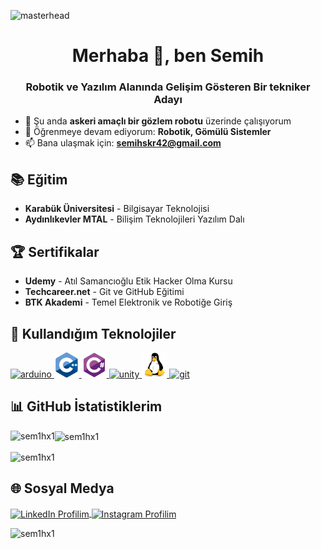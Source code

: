 ![masterhead](https://media.licdn.com/dms/image/v2/D4D16AQE_pbAmfyT80A/profile-displaybackgroundimage-shrink_350_1400/B4DZd6Zh8xGUAc-/0/1750105203274?e=1760572800&v=beta&t=88e9EAxjncmTf913xzDFZQO6rtA6UycJQtCQdZmVkzo)
<h1 align="center">Merhaba 👋, ben Semih</h1>
<h3 align="center">Robotik ve Yazılım Alanında Gelişim Gösteren Bir tekniker Adayı</h3>

- 🔭 Şu anda **askeri amaçlı bir gözlem robotu** üzerinde çalışıyorum
- 🌱 Öğrenmeye devam ediyorum: **Robotik, Gömülü Sistemler**
- 📫 Bana ulaşmak için: **semihskr42@gmail.com**

## 📚 Eğitim

- **Karabük Üniversitesi** - Bilgisayar Teknolojisi
- **Aydınlıkevler MTAL** - Bilişim Teknolojileri Yazılım Dalı

## 🏆 Sertifikalar

- **Udemy** - Atıl Samancıoğlu Etik Hacker Olma Kursu
- **Techcareer.net** - Git ve GitHub Eğitimi
- **BTK Akademi** - Temel Elektronik ve Robotiğe Giriş

## 🔧 Kullandığım Teknolojiler

<p align="left">
  <a href="https://www.arduino.cc/" target="_blank" rel="noreferrer">
    <img src="https://cdn.worldvectorlogo.com/logos/arduino-1.svg" alt="arduino" width="40" height="40"/>
  </a>
  <a href="https://www.w3schools.com/cpp/" target="_blank" rel="noreferrer">
    <img src="https://raw.githubusercontent.com/devicons/devicon/master/icons/cplusplus/cplusplus-original.svg" alt="cplusplus" width="40" height="40"/>
  </a>
  <a href="https://www.w3schools.com/cs/" target="_blank" rel="noreferrer">
    <img src="https://raw.githubusercontent.com/devicons/devicon/master/icons/csharp/csharp-original.svg" alt="csharp" width="40" height="40"/>
  </a>
  <a href="https://unity.com/" target="_blank" rel="noreferrer">
    <img src="https://www.vectorlogo.zone/logos/unity3d/unity3d-icon.svg" alt="unity" width="40" height="40"/>
  </a>
  <a href="https://www.linux.org/" target="_blank" rel="noreferrer">
    <img src="https://raw.githubusercontent.com/devicons/devicon/master/icons/linux/linux-original.svg" alt="linux" width="40" height="40"/>
  </a>
  <a href="https://git-scm.com/" target="_blank" rel="noreferrer">
    <img src="https://www.vectorlogo.zone/logos/git-scm/git-scm-icon.svg" alt="git" width="40" height="40"/>
  </a>
</p>

## 📊 GitHub İstatistiklerim

<p>
  <img align="left" src="https://github-readme-stats.vercel.app/api/top-langs?username=sem1hx1&show_icons=true&locale=tr&layout=compact&theme=radical" alt="sem1hx1" />
</p>

<p>
  <img align="center" src="https://github-readme-stats.vercel.app/api?username=sem1hx1&show_icons=true&locale=tr&theme=radical" alt="sem1hx1" />
</p>

<p>
  <img align="center" src="https://github-readme-streak-stats.herokuapp.com/?user=sem1hx1&theme=radical" alt="sem1hx1" />
</p>

## 🌐 Sosyal Medya

<p align="left">
  <a href="https://www.linkedin.com/in/semih-%c5%9feker/" target="blank">
    <img align="center" src="https://raw.githubusercontent.com/rahuldkjain/github-profile-readme-generator/master/src/images/icons/Social/linked-in-alt.svg" alt="LinkedIn Profilim" height="30" width="40" />
  </a>
  <a href="https://www.instagram.com/semih_seker13/" target="blank">
    <img align="center" src="https://raw.githubusercontent.com/rahuldkjain/github-profile-readme-generator/master/src/images/icons/Social/instagram.svg" alt="Instagram Profilim" height="30" width="40" />
  </a>
</p>

<p align="left"> <img src="https://komarev.com/ghpvc/?username=sem1hx1&label=Profil%20Görüntüleme&color=0e75b6&style=flat" alt="sem1hx1" /> </p>
